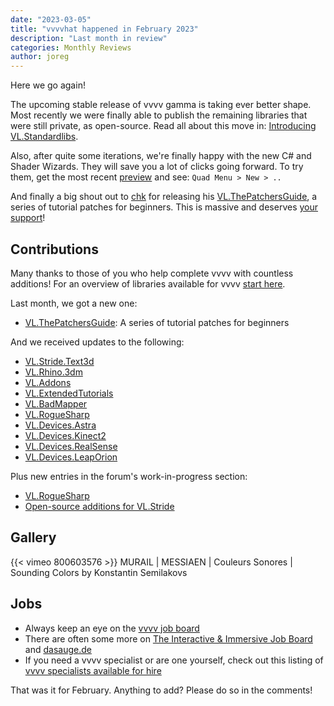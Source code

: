 ```yaml
---
date: "2023-03-05"
title: "vvvvhat happened in February 2023"
description: "Last month in review"
categories: Monthly Reviews
author: joreg
---
```


Here we go again!

The upcoming stable release of vvvv gamma is taking ever better shape. Most recently we were finally able to publish the remaining libraries that were still private, as open-source. Read all about this move in: [Introducing VL.Standardlibs](https://visualprogramming.net/blog/2023/introducing-vl.standardlibs/).

Also, after quite some iterations, we're finally happy with the new C# and Shader Wizards. They will save you a lot of clicks going forward. To try them, get the most recent [preview](https://visualprogramming.net/#Download) and see: `Quad Menu > New > ..`

And finally a big shout out to [chk](https://mastodon.xyz/@chkworks) for releasing his [VL.ThePatchersGuide](https://github.com/chkworks/VL.ThePatchersGuide), a series of tutorial patches for beginners. This is massive and deserves [your support](https://ko-fi.com/chkworks)!

## Contributions
Many thanks to those of you who help complete vvvv with countless additions! For an overview of libraries available for vvvv [start here](https://thegraybook.vvvv.org/reference/libraries/overview.html).

Last month, we got a new one:
- [VL.ThePatchersGuide](https://www.nuget.org/packages/VL.ThePatchersGuide): A series of tutorial patches for beginners

And we received updates to the following:
- [VL.Stride.Text3d](https://www.nuget.org/packages/VL.Stride.Text3d)
- [VL.Rhino.3dm](https://www.nuget.org/packages/VL.Rhino.3dm)
- [VL.Addons](https://www.nuget.org/packages/VL.Addons)
- [VL.ExtendedTutorials](https://www.nuget.org/packages/VL.ExtendedTutorials)
- [VL.BadMapper](https://www.nuget.org/packages/VL.BadMapper)
- [VL.RogueSharp](https://www.nuget.org/packages/VL.RogueSharp)
- [VL.Devices.Astra](https://www.nuget.org/packages/VL.Devices.Astra)
- [VL.Devices.Kinect2](https://www.nuget.org/packages/VL.Devices.Kinect2)
- [VL.Devices.RealSense](https://www.nuget.org/packages/VL.Devices.RealSense)
- [VL.Devices.LeapOrion](https://www.nuget.org/packages/VL.Devices.LeapOrion)

Plus new entries in the forum's work-in-progress section:
- [VL.RogueSharp](https://discourse.vvvv.org/t/vl-roguesharp/21227)
- [Open-source additions for VL.Stride](https://discourse.vvvv.org/t/some-improvements-in-vl-stride-made-for-recent-projects/21212)

## Gallery

{{< vimeo 800603576 >}}
MURAIL | MESSIAEN | Couleurs Sonores | Sounding Colors by Konstantin Semilakovs

## Jobs

- Always keep an eye on the [vvvv job board](https://discourse.vvvv.org/c/jobs)
- There are often some more on [The Interactive & Immersive Job Board](https://jobs.interactiveimmersive.io/?s=vvvv&post_type=job_listing&orderby=date) and [dasauge.de](https://dasauge.de/sta/Vvvv/)
- If you need a vvvv specialist or are one yourself, check out this listing of [vvvv specialists available for hire](https://vvvv.org/documentation/vvvv-specialists-available-for-hire)

That was it for February. Anything to add? Please do so in the comments!